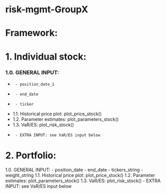 # risk-mgmt-GroupX
# Framework:

# 1. Individual stock:
###   1.0. GENERAL INPUT:
*      - position_date_1
*      - end_date
*      - ticker
*   1.1. Historical price plot: plot_price_stock()
*   1.2. Parameter estimates: plot_parameters_stock()
*   1.3. VaR/ES: plot_risk_stock()
*      - EXTRA INPUT: see VaR/ES input below
# 2. Portfolio: 
   1.0. GENERAL INPUT:
      - position_date
      - end_date 
      - tickers_string
      - weight_string
   1.1. Historical price plot: plot_price_stock()
   1.2. Parameter estimates: plot_parameters_stock()
   1.3. VaR/ES: plot_risk_stock()
      - EXTRA INPUT: see VaR/ES input below
